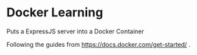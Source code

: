 # Docker Learning

Puts a ExpressJS server into a Docker Container

Following the guides from https://docs.docker.com/get-started/ .
